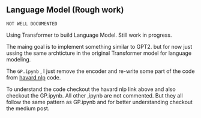 ## Language Model (Rough work)

`NOT WELL DOCUMENTED`

Using Transformer to build Language Model. Still work in progress. 

The maing goal is to implement something similar to GPT2. but for now just ussing the same archticture in the original Transformer model for language modeling.

The `GP.ipynb` , I just remove the encoder and re-write some part of the code from [havard nlp](https://nlp.seas.harvard.edu/2018/04/03/attention.html) code.


To understand the code checkout the havard nlp link above and also checkout the GP.ipynb. All other ,ipynb are not commented. But they all follow the same pattern as GP.ipynb and for better understanding checkout the medium post.


